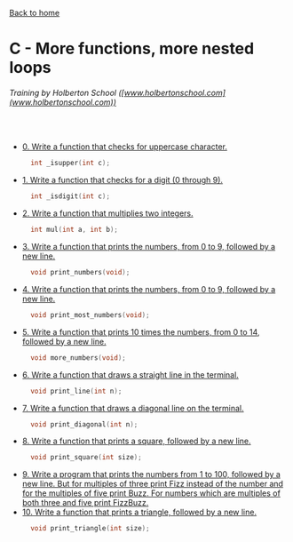 [Back to home](https://github.com/HugoCLI/holbertonschool-low_level_programming/blob/main/README.md)

# C - More functions, more nested loops
###### Training by Holberton School ([www.holbertonschool.com](www.holbertonschool.com))
&nbsp;
- [0. Write a function that checks for uppercase character.](0-isupper.c)
  ```c
    int _isupper(int c);
  ```
- [1. Write a function that checks for a digit (0 through 9).](1-isdigit.c)
  ```c
    int _isdigit(int c);
  ```
- [2. Write a function that multiplies two integers.](2-mul.c)
  ```c
    int mul(int a, int b);
  ```
- [3. Write a function that prints the numbers, from 0 to 9, followed by a new line.](3-print_numbers.c)
  ```c
    void print_numbers(void);
  ```
- [4. Write a function that prints the numbers, from 0 to 9, followed by a new line.](4-print_most_numbers.c)
  ```c
    void print_most_numbers(void);
  ```
- [5. Write a function that prints 10 times the numbers, from 0 to 14, followed by a new line.](5-more_numbers.c)
  ```c
    void more_numbers(void);
  ```
- [6. Write a function that draws a straight line in the terminal.](6-print_line.c)
  ```c
    void print_line(int n);
  ```
- [7. Write a function that draws a diagonal line on the terminal.](7-print_diagonal.c)
  ```c
    void print_diagonal(int n);
  ```
- [8. Write a function that prints a square, followed by a new line.](8-print_square.c)
  ```c
    void print_square(int size);
  ```
- [9. Write a program that prints the numbers from 1 to 100, followed by a new line. But for multiples of three print Fizz instead of the number and for the multiples of five print Buzz. For numbers which are multiples of both three and five print FizzBuzz.](9-fizz_buzz.c)
- [10. Write a function that prints a triangle, followed by a new line.](10-print_triangle.c)
  ```c
    void print_triangle(int size);
  ```
